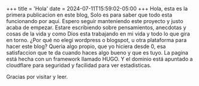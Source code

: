 +++
title = 'Hola'
date = 2024-07-11T15:59:02-05:00
+++
Hola, esta es la primera publicacion en este blog, Solo es para saber que todo esta funcionando por aqui.
Espero seguir manteniendo este proyecto y justo acaba de empezar. Estare escribiendo sobre pensamientos, anecdotas y cosas de la vida
y como Dios esta trabajando en mi vida y todo lo que gira en torno.
¿Por qué no elegi wordpress o blogspot, u otra plataforma para hacer este blog?
Queria algo propio, que yo hiciera desde 0, esa satisfaccion que te da cuando haces algo bueno y que es tuyo.
La pagina está hecha con un framework llamado HUGO. Y el dominio está apuntado a cloudflare para seguridad y facilidad para ver estadisticas.


Gracias por visitar y leer.
